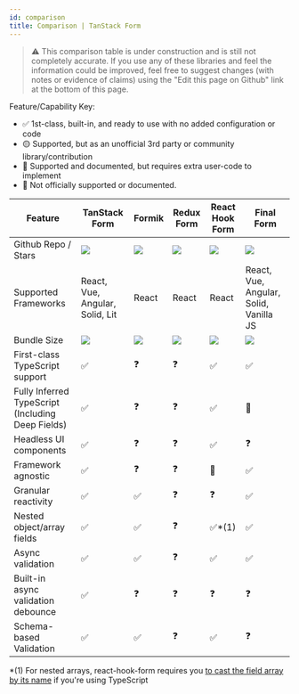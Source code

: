 ```yaml
---
id: comparison
title: Comparison | TanStack Form
---
```


> ⚠️ This comparison table is under construction and is still not completely accurate. If you use any of these libraries and feel the information could be improved, feel free to suggest changes (with notes or evidence of claims) using the "Edit this page on Github" link at the bottom of this page.

Feature/Capability Key:

- ✅ 1st-class, built-in, and ready to use with no added configuration or code
- 🟡 Supported, but as an unofficial 3rd party or community library/contribution
- 🔶 Supported and documented, but requires extra user-code to implement
- 🛑 Not officially supported or documented.

| Feature                                           | TanStack Form                                | Formik                         | Redux Form                             | React Hook Form                                  | Final Form                             |
| ------------------------------------------------- |----------------------------------------------| ------------------------------ | -------------------------------------- | ------------------------------------------------ | -------------------------------------- |
| Github Repo / Stars                               | [![][stars-tanstack-form]][gh-tanstack-form] | [![][stars-formik]][gh-formik] | [![][stars-redux-form]][gh-redux-form] | [![][stars-react-hook-form]][gh-react-hook-form] | [![][stars-final-form]][gh-final-form] |
| Supported Frameworks                              | React, Vue, Angular, Solid, Lit              | React                          | React                                  | React                                            | React, Vue, Angular, Solid, Vanilla JS                                  |
| Bundle Size                                       | [![][bp-tanstack-form]][bpl-tanstack-form]   | [![][bp-formik]][bpl-formik]   | [![][bp-redux-form]][bpl-redux-form]   | [![][bp-react-hook-form]][bpl-react-hook-form]   | [![][bp-final-form]][bpl-final-form]                                       |
| First-class TypeScript support                    | ✅                                            | ❓                             | ❓                                     | ✅                                               | ✅                                     |
| Fully Inferred TypeScript (Including Deep Fields) | ✅                                            | ❓                             | ❓                                     | ✅                                               | 🛑                                     |
| Headless UI components                            | ✅                                            | ❓                             | ❓                                     | ✅                                               | ❓                                     |
| Framework agnostic                                | ✅                                            | ❓                             | ❓                                     | 🛑                                               | ✅                                     |
| Granular reactivity                               | ✅                                            | ✅                             | ❓                                     | ❓                                               | ✅                                     |
| Nested object/array fields                        | ✅                                            | ✅                             | ❓                                     | ✅*(1)                                           | ✅                                     |
| Async validation                                  | ✅                                            | ✅                             | ❓                                     | ✅                                               | ✅                                     |
| Built-in async validation debounce                | ✅                                            | ❓                             | ❓                                     | ❓                                               | ❓                                     |
| Schema-based Validation                           | ✅                                            | ✅                             | ❓                                     | ✅                                               | ❓                                     |

*(1) For nested arrays, react-hook-form requires you [to cast the field array by its name](https://react-hook-form.com/docs/usefieldarray) if you're using TypeScript


[bpl-tanstack-form]: https://bundlephobia.com/result?p=@tanstack/react-form
[bp-tanstack-form]: https://badgen.net/bundlephobia/minzip/@tanstack/react-form?label=💾
[gh-tanstack-form]: https://github.com/TanStack/form
[stars-tanstack-form]: https://img.shields.io/github/stars/TanStack/form?label=%F0%9F%8C%9F

[bpl-formik]: https://bundlephobia.com/result?p=formik
[bp-formik]: https://badgen.net/bundlephobia/minzip/formik?label=💾
[gh-formik]: https://github.com/jaredpalmer/formik
[stars-formik]: https://img.shields.io/github/stars/jaredpalmer/formik?label=%F0%9F%8C%9F


[bpl-redux-form]: https://bundlephobia.com/result?p=redux-form
[bp-redux-form]: https://badgen.net/bundlephobia/minzip/redux-form?label=💾
[gh-redux-form]: https://github.com/redux-form/redux-form
[stars-redux-form]: https://img.shields.io/github/stars/redux-form/redux-form?label=%F0%9F%8C%9F

[bpl-react-hook-form]: https://bundlephobia.com/result?p=react-hook-form
[bp-react-hook-form]: https://badgen.net/bundlephobia/minzip/react-hook-form?label=💾
[gh-react-hook-form]: https://github.com/react-hook-form/react-hook-form
[stars-react-hook-form]: https://img.shields.io/github/stars/react-hook-form/react-hook-form?label=%F0%9F%8C%9F

[bpl-final-form]: https://bundlephobia.com/result?p=final-form
[bp-final-form]: https://badgen.net/bundlephobia/minzip/final-form?label=💾
[gh-final-form]: https://github.com/final-form/final-form
[stars-final-form]: https://img.shields.io/github/stars/final-form/final-form?label=%F0%9F%8C%9F
